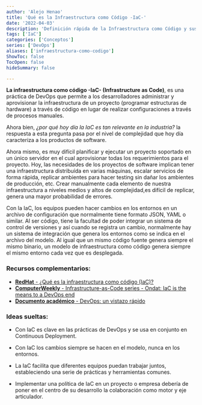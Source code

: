 ```yaml
---
author: 'Alejo Henao'
title: 'Qué es la Infraestructura como Código -IaC-'
date: '2022-04-03'
description: 'Definición rápida de la Infraestructura como Código y sus ventajas en el desarrollo de sofware'
tags: ['IaC']
categories: ['Conceptos']
series: ['DevOps']
aliases: ['infraestructura-como-codigo']
ShowToc: false
TocOpen: false
hideSummary: false

---
```


**La infraestructura como código -IaC- (Infrastructure as Code)**, es una práctica de DevOps que permite a los desarrolladores administrar y aprovisionar la infraestructura de un proyecto (programar estructuras de hardware) a través de código en lugar de realizar configuraciones a través de procesos manuales.

Ahora bien, *¿por qué hoy día la IaC es tan relevante en la industria?* la respuesta a esta pregunta pasa por el nivel de complejidad que hoy día caracteriza a los productos de software.

Ahora mismo, es muy difícil planificar y ejecutar un proyecto soportado en un único servidor en el cual aprovisionar todas los requerimientos para el proyecto. Hoy, las necesidades de los proyectos de software implican tener una infraestructura distribuída en varias máquinas, escalar servicios de forma rápida, replicar ambientes para hacer testing sin dañar los ambientes de producción, etc. Crear manualmente cada elemento de nuestra infraestructura a niveles medios y altos de complejidad,es difícil de replicar, genera una mayor probabilidad de errores.

Con la IaC, los equipos pueden hacer cambios en los entornos en un archivo de configuración que normalmente tiene formato JSON, YAML o similar. Al ser código, tiene la facultad de poder integrar un sistema de control de versiones y así cuando se registra un cambio, normalmente hay un sistema de integración que genera los entornos como se indica en el archivo del modelo. Al igual que un mismo código fuente genera siempre el mismo binario, un modelo de infraestructura como código genera siempre el mismo entorno cada vez que es desplegada.

### Recursos complementarios:

- [**RedHat** - ¿Qué es la infraestructura como código (IaC)?](https://www.redhat.com/es/topics/automation/what-is-infrastructure-as-code-iac)
- [**ComputerWeekly** - Infrastructure-as-Code series - Ondat: IaC is the means to a DevOps end](https://www.computerweekly.com/blog/CW-Developer-Network/Infrastructure-as-Code-series-Ondat-IaC-is-the-means-to-a-DevOps-end)
- [**Documento académico** - DevOps: un vistazo rápido](https://repository.uaeh.edu.mx/revistas/index.php/huejutla/article/view/8121)

### Ideas sueltas:

- Con IaC es clave en las prácticas de DevOps y se usa en conjunto en Continuous Deployment.

- Con IaC los cambios siempre se hacen en el modelo, nunca en los entornos.

- La IaC facilita que diferentes equipos puedan trabajar juntos, estableciendo una serie de prácticas y herramientas comunes.

- Implementar una política de IaC en un proyecto o empresa debería de poner en el centro de su desarrollo la colaboración como motor y eje articulador.
